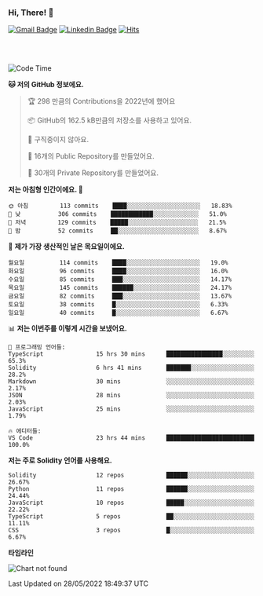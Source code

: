 ### Hi, There! 👋


[![Gmail Badge](https://img.shields.io/badge/-725psh@gmail.com-c14438?style=flat&logo=Gmail&logoColor=white&link=mailto:725psh@gmail.com)](mailto:725psh@gmail.com) 
[![Linkedin Badge](https://img.shields.io/badge/-soohanpark-0072b1?style=flat&logo=Linkedin&logoColor=white&link=https://www.linkedin.com/in/soohanpark/)](https://www.linkedin.com/in/soohanpark/) 
[![Hits](https://hits.seeyoufarm.com/api/count/incr/badge.svg?url=https%3A%2F%2Fgithub.com%2FSoohan-Park&count_bg=%23000000&title_bg=%23828282&icon=gradle.svg&icon_color=%23FFFFFF&title=Visited&edge_flat=false)](https://hits.seeyoufarm.com)  

<br />
<br />

<!--START_SECTION:waka-->
![Code Time](http://img.shields.io/badge/Code%20Time-0%20secs-blue)

**🐱 저의 GitHub 정보에요.** 

> 🏆 298 만큼의 Contributions을 2022년에 했어요
 > 
> 📦 GitHub의 162.5 kB만큼의 저장소를 사용하고 있어요. 
 > 
> 🚫 구직중이지 않아요.
 > 
> 📜 16개의 Public Repository를 만들었어요. 
 > 
> 🔑 30개의 Private Repository를 만들었어요.  
 > 
**저는 아침형 인간이에요. 🐤** 

```text
🌞 아침         113 commits    ████░░░░░░░░░░░░░░░░░░░░░   18.83% 
🌆 낮　         306 commits    ████████████░░░░░░░░░░░░░   51.0% 
🌃 저녁         129 commits    █████░░░░░░░░░░░░░░░░░░░░   21.5% 
🌙 밤　         52 commits     ██░░░░░░░░░░░░░░░░░░░░░░░   8.67%

```
📅 **제가 가장 생산적인 날은 목요일이에요.** 

```text
월요일          114 commits    ████░░░░░░░░░░░░░░░░░░░░░   19.0% 
화요일          96 commits     ████░░░░░░░░░░░░░░░░░░░░░   16.0% 
수요일          85 commits     ███░░░░░░░░░░░░░░░░░░░░░░   14.17% 
목요일          145 commits    ██████░░░░░░░░░░░░░░░░░░░   24.17% 
금요일          82 commits     ███░░░░░░░░░░░░░░░░░░░░░░   13.67% 
토요일          38 commits     █░░░░░░░░░░░░░░░░░░░░░░░░   6.33% 
일요일          40 commits     █░░░░░░░░░░░░░░░░░░░░░░░░   6.67%

```


📊 **저는 이번주를 이렇게 시간을 보냈어요.** 

```text
💬 프로그래밍 언어들: 
TypeScript               15 hrs 30 mins      ████████████████░░░░░░░░░   65.3% 
Solidity                 6 hrs 41 mins       ███████░░░░░░░░░░░░░░░░░░   28.2% 
Markdown                 30 mins             ░░░░░░░░░░░░░░░░░░░░░░░░░   2.17% 
JSON                     28 mins             ░░░░░░░░░░░░░░░░░░░░░░░░░   2.03% 
JavaScript               25 mins             ░░░░░░░░░░░░░░░░░░░░░░░░░   1.79%

🔥 에디터들: 
VS Code                  23 hrs 44 mins      █████████████████████████   100.0%

```

**저는 주로 Solidity 언어를 사용해요.** 

```text
Solidity                 12 repos            ██████░░░░░░░░░░░░░░░░░░░   26.67% 
Python                   11 repos            ██████░░░░░░░░░░░░░░░░░░░   24.44% 
JavaScript               10 repos            █████░░░░░░░░░░░░░░░░░░░░   22.22% 
TypeScript               5 repos             ██░░░░░░░░░░░░░░░░░░░░░░░   11.11% 
CSS                      3 repos             █░░░░░░░░░░░░░░░░░░░░░░░░   6.67%

```


**타임라인**

![Chart not found](https://raw.githubusercontent.com/Soohan-Park/Soohan-Park/master/charts/bar_graph.png) 


 Last Updated on 28/05/2022 18:49:37 UTC
<!--END_SECTION:waka-->

